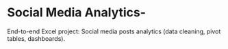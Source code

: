 # Social Media Analytics-
End-to-end Excel project: Social media posts analytics (data cleaning, pivot tables, dashboards).
